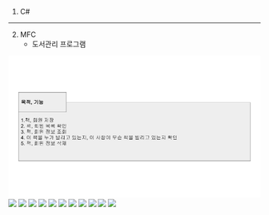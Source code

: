 1. C#
---

2. MFC
    * 도서관리 프로그램


<img src="./img/mfc/lmp.PNG">
<img src="./img/mfc/lmp(1).PNG">
<img src="./img/mfc/lmp(2).PNG">
<img src="./img/mfc/lmp(3).PNG">
<img src="./img/mfc/lmp(4).PNG">
<img src="./img/mfc/lmp(5).PNG">
<img src="./img/mfc/lmp(6).PNG">
<img src="./img/mfc/lmp(7).PNG">
<img src="./img/mfc/lmp(8).PNG">
<img src="./img/mfc/lmp(9).PNG">
<img src="./img/mfc/lmp(10).PNG">
<img src="./img/mfc/lmp(11).PNG">
